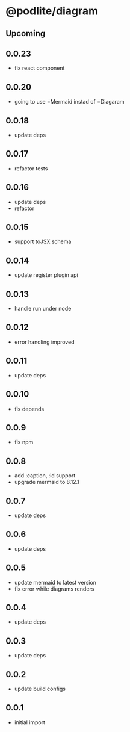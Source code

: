 # @podlite/diagram

## Upcoming

## 0.0.23

- fix react component

## 0.0.20

- going to use =Mermaid instad of =Diagaram

## 0.0.18

- update deps

## 0.0.17

- refactor tests

## 0.0.16

- update deps
- refactor

## 0.0.15

- support toJSX schema

## 0.0.14

- update register plugin api

## 0.0.13

- handle run under node

## 0.0.12

- error handling improved

## 0.0.11

- update deps

## 0.0.10

- fix depends

## 0.0.9

- fix npm

## 0.0.8

- add :caption, :id support
- upgrade mermaid to 8.12.1

## 0.0.7

- update deps

## 0.0.6

- update deps

## 0.0.5

- update mermaid to latest version
- fix error while diagrams renders

## 0.0.4

- update deps

## 0.0.3

- update deps

## 0.0.2

- update build configs

## 0.0.1

- initial import
